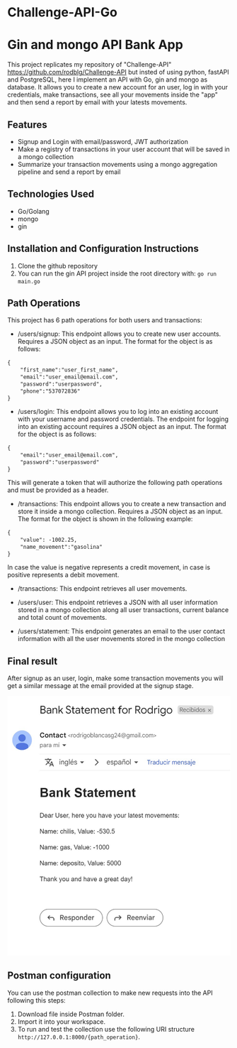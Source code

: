 # Challenge-API-Go

# Gin and mongo API Bank App

This project replicates my repository of "Challenge-API" https://github.com/rodblg/Challenge-API but insted of using python, fastAPI and PostgreSQL, here I implement an API with Go, gin and mongo as database. 
It allows you to create a new account for an user, log in with your credentials, make transactions, see all your movements inside the "app" and then send a report by email with your latests movements.

## Features
- Signup and Login with email/password, JWT authorization
- Make a registry of transactions in your user account that will be saved in a mongo collection
- Summarize your transaction movements using a mongo aggregation pipeline and send a report by email

## Technologies Used
- Go/Golang
- mongo
- gin

## Installation and Configuration Instructions
1. Clone the github repository
2. You can run the gin API project inside the root directory with: `go run main.go`

## Path Operations

This project has 6 path operations for both users and transactions:


- /users/signup: This endpoint allows you to create new user accounts. Requires a JSON object as an input. The format for the object is as follows: 
``` 
{ 
    "first_name":"user_first_name",
    "email":"user_email@email.com",
    "password":"userpassword",
    "phone":"537072836"
} 
``` 
- /users/login: This endpoint allows you to log into an existing account with your username and password credentials.
The endpoint for logging into an existing account requires a JSON object as an input. The format for the object is as follows:
```
{
    "email":"user_email@email.com",
    "password":"userpassword"   
}
```
This will generate a token that will authorize the following path operations and must be provided as a header.

- /transactions: This endpoint allows you to create a new transaction and store it inside a mongo collection. Requires a JSON object as an input. The format for the object is shown in the following example:
```
{
    "value": -1002.25,
    "name_movement":"gasolina"
}
```
In case the value is negative represents a credit movement, in case is positive represents a debit movement. 

- /transactions: This endpoint retrieves all user movements.
- /users/user: This endpoint retrieves a JSON with all user information stored in a mongo collection along all user transactions, current balance and total count of movements. 

- /users/statement: This endpoint generates an email to the user contact information with all the user movements stored in the mongo collection

## Final result
After signup as an user, login, make some transaction movements you will get a similar message at the email provided at the signup stage. 

![Statement_example!](images/statement_example.jpg)



## Postman configuration
You can use the postman collection to make new requests into the API following this steps:
1. Download file inside Postman folder.
2. Import it into your workspace.
3. To run and test the collection use the following URI structure  `http://127.0.0.1:8000/{path_operation}`.

